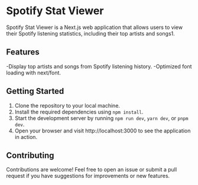 # Spotify Stat Viewer
Spotify Stat Viewer is a Next.js web application that allows users to view their Spotify listening statistics, including their top artists and songs​1​.

## Features
-Display top artists and songs from Spotify listening history.
-Optimized font loading with next/font.

## Getting Started
1. Clone the repository to your local machine.
2. Install the required dependencies using `npm install`.
3. Start the development server by running `npm run dev`, `yarn dev`, or `pnpm dev​`.
4. Open your browser and visit http://localhost:3000 to see the application in action.

## Contributing
Contributions are welcome! Feel free to open an issue or submit a pull request if you have suggestions for improvements or new features.
